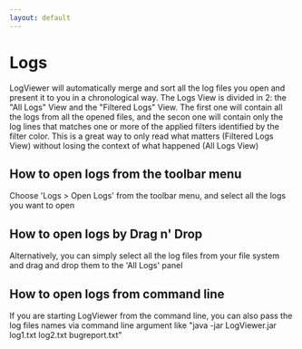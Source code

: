 ```yaml
---
layout: default
---
```


# Logs

LogViewer will automatically merge and sort all the log files you open and present it to you in a chronological way. The Logs View is divided in 2: the "All Logs" View and the "Filtered Logs" View. The first one will contain all the logs from all the opened files, and the secon one will contain only the log lines that matches one or more of the applied filters identified by the filter color. This is a great way to only read what matters (Filtered Logs View) without losing the context of what happened (All Logs View)

## How to open logs from the toolbar menu

Choose 'Logs > Open Logs' from the toolbar menu, and select all the logs you want to open

## How to open logs by Drag n' Drop

Alternatively, you can simply select all the log files from your file system and drag and drop them to the 'All Logs' panel

## How to open logs from command line

If you are starting LogViewer from the command line, you can also pass the log files names via command line argument like "java -jar LogViewer.jar log1.txt log2.txt bugreport.txt"
